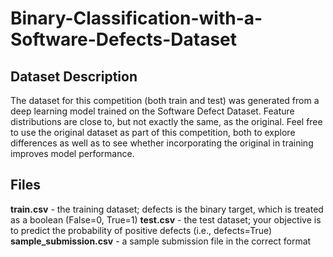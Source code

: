 # Binary-Classification-with-a-Software-Defects-Dataset

## Dataset Description
The dataset for this competition (both train and test) was generated from a deep learning model trained on the Software Defect Dataset. Feature distributions are close to, but not exactly the same, as the original. Feel free to use the original dataset as part of this competition, both to explore differences as well as to see whether incorporating the original in training improves model performance.

## Files
**train.csv** - the training dataset; defects is the binary target, which is treated as a boolean (False=0, True=1)
**test.csv** - the test dataset; your objective is to predict the probability of positive defects (i.e., defects=True)
**sample_submission.csv** - a sample submission file in the correct format